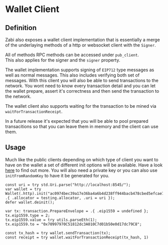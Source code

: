 # Wallet Client

## Definition

Zabi also exposes a wallet client implementation that is essentially a merge of the underlaying methods of a http or websocket client with the `Signer`.

All of methods RPC methods can be accessed under `pub_client`. \
This also applies for the signer and the `signer` property.

The wallet implementation supports signing of `EIP712` type messages as well as normal messages. This also includes verifying both set of messages.
With this client you will also be able to send transactions to the network. You wont need to know every transaction detail and you can let the wallet prepare, assert it's correctness and then send the transaction to the network.

The wallet client also supports waiting for the transaction to be mined via `waitForTransactionReceipt`.

In a future release it's expected that you will be able to pool prepared transacitions so that you can leave them in memory and the client can use them.

## Usage

Much like the public clients depending on which type of client you want to have on the wallet a set of different init options will be available. Have a look [here](/api/client/public/client#http-client) to find out more.
You will also need a private key or you can also use `initFromRandomKey` to have it be generated for you.

```zig
const uri = try std.Uri.parse("http://localhost:8545/");
var wallet = try Wallet(.http).init("ac0974bec39a17e36ba4a6b4d238ff944bacb478cbed5efcae784d7bf4f2ff80", .{ .allocator = testing.allocator, .uri = uri });
defer wallet.deinit();

var tx: transaction.PrepareEnvelope = .{ .eip1559 = undefined };
tx.eip1559.type = 2;
tx.eip1559.value = try utils.parseEth(1);
tx.eip1559.to = "0x70997970C51812dc3A010C7d01b50e0d17dc79C8";

const tx_hash = try wallet.sendTransaction(tx);
const receipt = try wallet.waitForTransactionReceipt(tx_hash, 1)
```
